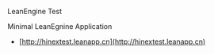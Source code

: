 LeanEngine Test

Minimal LeanEgnine Application

* [http://hinextest.leanapp.cn](http://hinextest.leanapp.cn)
